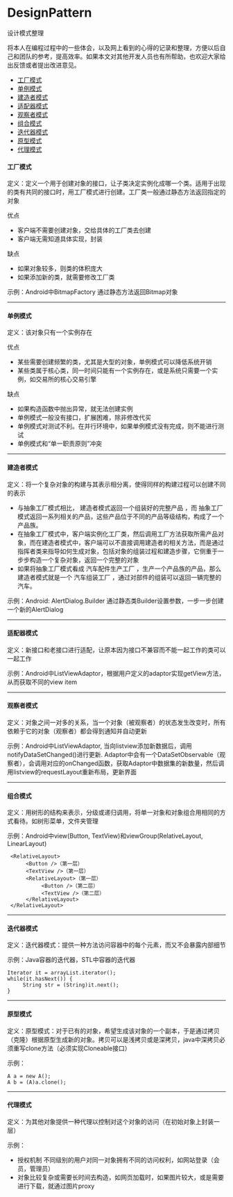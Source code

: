 # DesignPattern
设计模式整理

将本人在编程过程中的一些体会，以及网上看到的心得的记录和整理，方便以后自己和团队的参考，提高效率。如果本文对其他开发人员也有所帮助，也欢迎大家给出反馈或者提出改进意见。

*	[工厂模式](#factory)
*	[单例模式](#singleton)
*	[建造者模式](#builder)
*	[适配器模式](#adaptor)
*	[观察者模式](#observer)
*	[组合模式](#composite)
*	[迭代器模式](#iterator)
*	[原型模式](#prototype)
*	[代理模式](#proxy)

<h4 id="factory">工厂模式</h4>

定义：定义一个用于创建对象的接口，让子类决定实例化成哪一个类。适用于出现的类有共同的接口时，用工厂模式进行创建。工厂类一般通过静态方法返回指定的对象

优点
*   客户端不需要创建对象，交给具体的工厂类去创建
*   客户端无需知道具体实现，封装

缺点
*   如果对象较多，则类的体积庞大
*   如果添加新的类，就需要修改工厂类


示例：Android中BitmapFactory 通过静态方法返回Bitmap对象

---

<h4 id="singleton">单例模式</h4>

定义：该对象只有一个实例存在

优点
*   某些需要创建频繁的类，尤其是大型的对象，单例模式可以降低系统开销
*   某些类属于核心类，同一时间只能有一个实例存在，或是系统只需要一个实例，如交易所的核心交易引擎

缺点
*   如果构造函数中抛出异常，就无法创建实例
*   单例模式一般没有接口，扩展困难，除非修改代买
*   单例模式对测试不利。在并行环境中，如果单例模式没有完成，则不能进行测试
*   单例模式和“单一职责原则”冲突

---

<h4 id="builder">建造者模式</h4>

定义：将一个复杂对象的构建与其表示相分离，使得同样的构建过程可以创建不同的表示

*   与抽象工厂模式相比， 建造者模式返回一个组装好的完整产品 ，而 抽象工厂模式返回一系列相关的产品，这些产品位于不同的产品等级结构，构成了一个产品族。
*   在抽象工厂模式中，客户端实例化工厂类，然后调用工厂方法获取所需产品对象，而在建造者模式中，客户端可以不直接调用建造者的相关方法，而是通过指挥者类来指导如何生成对象，包括对象的组装过程和建造步骤，它侧重于一步步构造一个复杂对象，返回一个完整的对象
*   如果将抽象工厂模式看成 汽车配件生产工厂 ，生产一个产品族的产品，那么建造者模式就是一个 汽车组装工厂 ，通过对部件的组装可以返回一辆完整的汽车。

示例：Android: AlertDialog.Builder 通过静态类Builder设置参数，一步一步创建一个新的AlertDialog

---

<h4 id="adaptor">适配器模式</h4>

定义：新接口和老接口进行适配，让原本因为接口不兼容而不能一起工作的类可以一起工作

示例：Android中ListViewAdaptor，根据用户定义的adaptor实现getView方法，从而获取不同的view item

---

<h4 id="observer">观察者模式</h4>

定义：对象之间一对多的关系，当一个对象（被观察者）的状态发生改变时，所有依赖于它的对象（观察者）都会得到通知并自动更新

示例：Android中ListViewAdaptor, 当向listview添加新数据后，调用notifyDataSetChanged()进行更新. Adaptor中会有一个DataSetObservable（观察者），会调用对应的onChanged函数，获取Adaptor中数据集的新数量，然后调用listview的requestLayout重新布局，更新界面

---

<h4 id="composite">组合模式</h4>

定义：用树形的结构来表示，分级或递归调用，将单一对象和对象组合用相同的方式看待。如树形菜单，文件夹管理

示例：Android中view(Button, TextView)和viewGroup(RelativeLayout, LinearLayout)

     <RelativeLayout>
          <Button />（第一层）
          <TextView />（第一层）
          <RelativeLayout>（第一层）
               <Button />（第二层）
               <TextView />（第二层）
          </RelativeLayout>
     </RelativeLayout>

---

<h4 id="iterator">迭代器模式</h4>

定义：迭代器模式：提供一种方法访问容器中的每个元素，而又不会暴露内部细节

示例：Java容器的迭代器，STL中容器的迭代器

    Iterator it = arrayList.iterator();
    while(it.hasNext()) {
         String str = (String)it.next();
    }

---

<h4 id="prototype">原型模式</h4>

定义：原型模式：对于已有的对象，希望生成该对象的一个副本，于是通过拷贝（克隆）根据原型生成新的对象。拷贝可以是浅拷贝或是深拷贝，java中深拷贝必须重写clone方法（必须实现Cloneable接口）

示例：

    A a = new A();
    A b = (A)a.clone();

---

<h4 id="proxy">代理模式</h4>

定义：为其他对象提供一种代理以控制对这个对象的访问（在初始对象上封装一层）

示例：
*   授权机制 不同级别的用户对同一对象拥有不同的访问权利，如网站登录（会员，管理员）
*   对象比较复杂或需要长时间去构造，如网页加载时，如果图片较大，或是需要进行下载，就通过图片proxy
